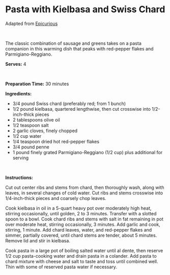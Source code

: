 Pasta with Kielbasa and Swiss Chard
===================================

Adapted from [Epicurious](http://www.epicurious.com/recipes/food/views/Pasta-with-Kielbasa-and-Swiss-Chard-234992)

 

The classic combination of sausage and greens takes on a pasta companion in this warming dish that peaks with red-pepper flakes and Parmigiano-Reggiano.

**Serves:** 4

 

**Preparation Time:** 30 minutes

**Ingredients:**

-   3/4 pound Swiss chard (preferably red; from 1 bunch)
-   1/2 pound kielbasa, quartered lengthwise, then cut crosswise into 1/2-inch-thick pieces
-   2 tablespoons olive oil
-   1/2 teaspoon salt
-   2 garlic cloves, finely chopped
-   1/2 cup water
-   1/4 teaspoon dried hot red-pepper flakes
-   3/4 pound penne
-   1 pound finely grated Parmigiano-Reggiano (1/2 cup) plus additional for serving

 

**Instructions:**

Cut out center ribs and stems from chard, then thoroughly wash, along with leaves, in several changes of cold water. Cut ribs and stems crosswise into 1/4-inch-thick pieces and coarsely chop leaves.

Cook kielbasa in oil in a 5-quart heavy pot over moderately high heat, stirring occasionally, until golden, 2 to 3 minutes. Transfer with a slotted spoon to a bowl. Cook chard ribs and stems with salt in fat remaining in pot over moderate heat, stirring occasionally, 3 minutes. Add garlic and cook, stirring, 1 minute. Add chard leaves, water, and red-pepper flakes and simmer, partially covered, until chard stems are tender, about 5 minutes. Remove lid and stir in kielbasa.

Cook pasta in a large pot of boiling salted water until al dente, then reserve 1/2 cup pasta-cooking water and drain pasta in a colander. Add pasta to chard mixture with cheese and salt to taste and toss until combined well. Thin with some of reserved pasta water if necessary.
